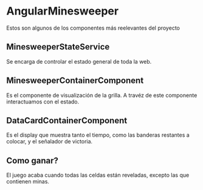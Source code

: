 # AngularMinesweeper

Estos son algunos de los componentes más reelevantes del proyecto

## MinesweeperStateService

Se encarga de controlar el estado general de toda la web.

## MinesweeperContainerComponent

Es el componente de visualización de la grilla. A travéz de este componente interactuamos con el estado.

## DataCardContainerComponent

Es el display que muestra tanto el tiempo, como las banderas restantes a colocar, y el señalador de victoria.

## Como ganar?

El juego acaba cuando todas las celdas están reveladas, excepto las que contienen minas.
